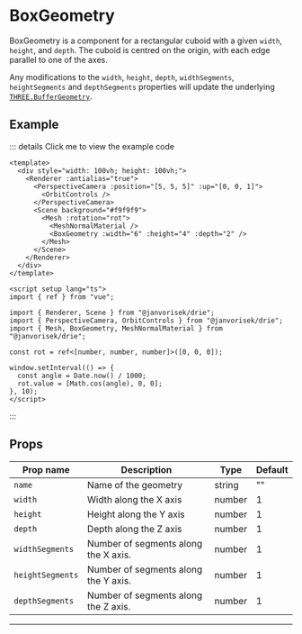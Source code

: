 # BoxGeometry

  <script setup>
  import BoxGeometry from '../../examples/BoxGeometry.vue'
  </script>

BoxGeometry is a component for a rectangular cuboid with a given `width`, `height`, and `depth`. The cuboid is centred on the origin, with each edge parallel to one of the axes.

Any modifications to the `width`, `height`, `depth`, `widthSegments`, `heightSegments` and `depthSegments` properties will update the underlying [`THREE.BufferGeometry`](https://threejs.org/docs/#api/en/core/BufferGeometry).

## Example

  <ClientOnly>
  <BoxGeometry />
  </ClientOnly>

::: details Click me to view the example code

```vue{10}
<template>
  <div style="width: 100vh; height: 100vh;">
    <Renderer :antialias="true">
      <PerspectiveCamera :position="[5, 5, 5]" :up="[0, 0, 1]">
        <OrbitControls />
      </PerspectiveCamera>
      <Scene background="#f9f9f9">
        <Mesh :rotation="rot">
          <MeshNormalMaterial />
          <BoxGeometry :width="6" :height="4" :depth="2" />
        </Mesh>
      </Scene>
    </Renderer>
  </div>
</template>

<script setup lang="ts">
import { ref } from "vue";

import { Renderer, Scene } from "@janvorisek/drie";
import { PerspectiveCamera, OrbitControls } from "@janvorisek/drie";
import { Mesh, BoxGeometry, MeshNormalMaterial } from "@janvorisek/drie";

const rot = ref<[number, number, number]>([0, 0, 0]);

window.setInterval(() => {
  const angle = Date.now() / 1000;
  rot.value = [Math.cos(angle), 0, 0];
}, 10);
</script>
```

:::


## Props

| Prop name      | Description                          | Type   | Default |
| -------------- | ------------------------------------ | ------ | ------- |
|` name           `| Name of the geometry                 | string | ""      |
|` width          `| Width along the X axis               | number | 1       |
|` height         `| Height along the Y axis              | number | 1       |
|` depth          `| Depth along the Z axis               | number | 1       |
|` widthSegments  `| Number of segments along the X axis. | number | 1       |
|` heightSegments `| Number of segments along the Y axis. | number | 1       |
|` depthSegments  `| Number of segments along the Z axis. | number | 1       |

---


